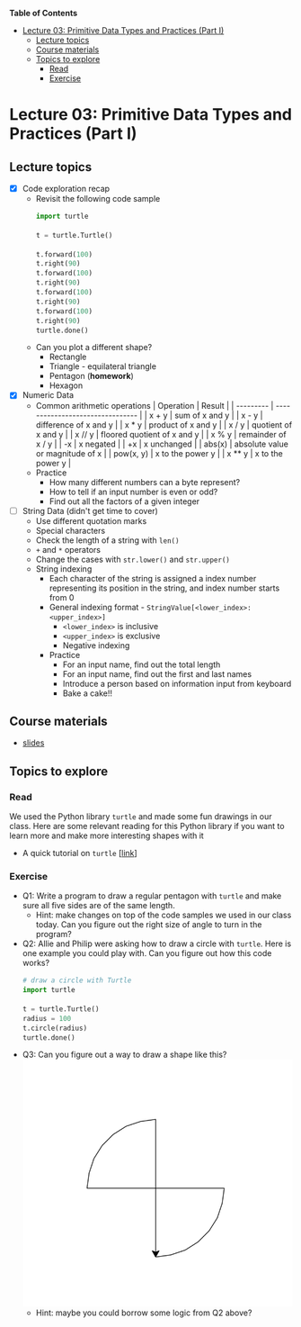 
**Table of Contents**
- [Lecture 03: Primitive Data Types and Practices (Part I)](#lecture-03-primitive-data-types-and-practices-part-i)
  - [Lecture topics](#lecture-topics)
  - [Course materials](#course-materials)
  - [Topics to explore](#topics-to-explore)
    - [Read](#read)
    - [Exercise](#exercise)


# Lecture 03: Primitive Data Types and Practices (Part I)

## Lecture topics
* [x] Code exploration recap
  * Revisit the following code sample
    ```python
    import turtle

    t = turtle.Turtle()

    t.forward(100)
    t.right(90)
    t.forward(100)
    t.right(90)
    t.forward(100)
    t.right(90)
    t.forward(100)
    t.right(90)
    turtle.done()
    ```
  * Can you plot a different shape?
    * Rectangle
    * Triangle - equilateral triangle
    * Pentagon (**homework**)
    * Hexagon
* [x] Numeric Data
  * Common arithmetic operations
    | Operation | Result                           |
    | --------- | -------------------------------- |
    | x + y     | sum of x and y                   |
    | x - y     | difference of x and y            |
    | x * y     | product of x and y               |
    | x / y     | quotient of x and y              |
    | x // y    | floored quotient of x and y      |
    | x % y     | remainder of x / y               |
    | -x        | x negated                        |
    | +x        | x unchanged                      |
    | abs(x)    | absolute value or magnitude of x |
    | pow(x, y) | x to the power y                 |
    | x ** y    | x to the power y                 |
  * Practice
    * How many different numbers can a byte represent?
    * How to tell if an input number is even or odd?
    * Find out all the factors of a given integer
* [ ] String Data (didn't get time to cover)
  * Use different quotation marks
  * Special characters
  * Check the length of a string with `len()`
  * `+` and `*` operators
  * Change the cases with `str.lower()` and `str.upper()`
  * String indexing
    * Each character of the string is assigned a index number representing its position in the string, and index number starts from 0
    * General indexing format - `StringValue[<lower_index>:<upper_index>]`
      * `<lower_index>` is inclusive
      * `<upper_index>` is exclusive
      * Negative indexing
    * Practice
      * For an input name, find out the total length
      * For an input name, find out the first and last names
      * Introduce a person based on information input from keyboard
      * Bake a cake!!


## Course materials
* [slides](https://docs.google.com/presentation/d/1Sf5f1W3PRBdATVS_kxllzcLvBacz1ohsKol-SnJA7tg/edit?usp=sharing)

## Topics to explore
### Read
We used the Python library `turtle` and made some fun drawings in our class. Here are some relevant reading for this Python library if you want to learn more and make more interesting shapes with it
* A quick tutorial on `turtle` [[link](https://docs.python.org/3/library/turtle.html#tutorial)]

### Exercise
* Q1: Write a program to draw a regular pentagon with `turtle` and make sure all five sides are of the same length.
  * Hint: make changes on top of the code samples we used in our class today. Can you figure out the right size of angle to turn in the program?
* Q2: Allie and Philip were asking how to draw a circle with `turtle`. Here is one example you could play with. Can you figure out how this code works?
  ```python
  # draw a circle with Turtle
  import turtle

  t = turtle.Turtle()
  radius = 100
  t.circle(radius)
  turtle.done()
  ```
* Q3: Can you figure out a way to draw a shape like this? ![](./special_shape.png)
  * Hint: maybe you could borrow some logic from Q2 above?
